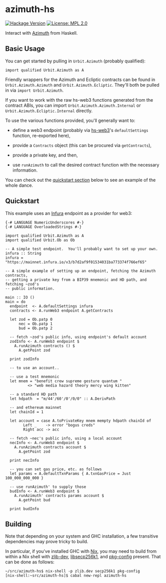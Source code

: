 # azimuth-hs

[![Hackage Version](https://img.shields.io/hackage/v/azimuth-hs.svg)](http://hackage.haskell.org/package/azimuth-hs)
[![License: MPL 2.0](https://img.shields.io/badge/License-MPL%202.0-brightgreen.svg)](https://opensource.org/licenses/MPL-2.0)

Interact with [Azimuth](https://github.com/urbit/azimuth-solidity) from
Haskell.

## Basic Usage

You can get started by pulling in `Urbit.Azimuth` (probably qualified):

```
import qualified Urbit.Azimuth as A
```

Friendly wrappers for the Azimuth and Ecliptic contracts can be found in
`Urbit.Azimuth.Azimuth` and `Urbit.Azimuth.Ecliptic`.  They'll both be pulled
in via `import Urbit.Azimuth`.

If you want to work with the raw hs-web3 functions generated from the contract
ABIs, you can import `Urbit.Azimuth.Azimuth.Internal` or
`Urbit.Azimuth.Ecliptic.Internal` directly.

To use the various functions provided, you'll generally want to:

* define a web3 endpoint (probably via
  [hs-web3](https://github.com/airalab/hs-web3)'s `defaultSettings` function,
  re-exported here),

* provide a `Contracts` object (this can be procured via `getContracts`),

* provide a private key, and then,

* use `runAzimuth` to call the desired contract function with the necessary
  information.

You can check out the [quickstart section](#quickstart) below to see an example
of the whole dance.

## Quickstart

This example uses an [Infura](https://infura.io/) endpoint as a provider for
web3:

```
{-# LANGUAGE NumericUnderscores #-}
{-# LANGUAGE OverloadedStrings #-}

import qualified Urbit.Azimuth as A
import qualified Urbit.Ob as Ob

-- A simple test endpoint.  You'll probably want to set up your own.
infura :: String
infura = "https://mainnet.infura.io/v3/b7d2af9f01534031ba773374f766ef65"

-- A simple example of setting up an endpoint, fetching the Azimuth contracts,
-- getting a private key from a BIP39 mnemonic and HD path, and fetching ~zod's
-- public information.

main :: IO ()
main = do
  endpoint  <- A.defaultSettings infura
  contracts <- A.runWeb3 endpoint A.getContracts

  let zod = Ob.patp 0
      nec = Ob.patp 1
      bud = Ob.patp 2

  -- fetch ~zod's public info, using endpoint's default account
  zodInfo <- A.runWeb3 endpoint $
    A.runAzimuth contracts () $
      A.getPoint zod

  print zodInfo

  -- to use an account..

  -- use a test mnemonic
  let mnem = "benefit crew supreme gesture quantum "
          <> "web media hazard theory mercy wing kitten"

  -- a standard HD path
  let hdpath  = "m/44'/60'/0'/0/0" :: A.DerivPath

  -- and ethereum mainnet
  let chainId = 1

  let account = case A.toPrivateKey mnem mempty hdpath chainId of
        Left _    -> error "bogus creds"
        Right acc -> acc

  -- fetch ~nec's public info, using a local account
  necInfo <- A.runWeb3 endpoint $
    A.runAzimuth contracts account $
      A.getPoint zod

  print necInfo

  -- you can set gas price, etc. as follows
  let params = A.defaultTxnParams { A.txnGasPrice = Just 100_000_000_000 }

  -- use runAzimuth' to supply those
  budInfo <- A.runWeb3 endpoint $
    A.runAzimuth' contracts params account $
      A.getPoint bud

  print budInfo

```

## Building

Note that depending on your system and GHC installation, a few transitive
dependencies may prove tricky to build.

In particular, if you've installed GHC with [Nix](https://nixos.org/nix), you
may need to build from within a Nix shell with
[zlib-dev](https://www.zlib.net/),
[libsecp256k1](https://github.com/bitcoin-core/secp256k1), and
[pkg-config](https://en.wikipedia.org/wiki/Pkg-config) present.  That can be
done as follows:

```
~/src/azimuth-hs$ nix-shell -p zlib.dev secp256k1 pkg-config
[nix-shell:~src/azimuth-hs]$ cabal new-repl azimuth-hs
```

